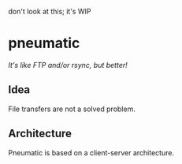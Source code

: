 don't look at this; it's WIP

# pneumatic

_It's like FTP and/or rsync, but better!_

## Idea

File transfers are not a solved problem.

## Architecture

Pneumatic is based on a client-server architecture.
